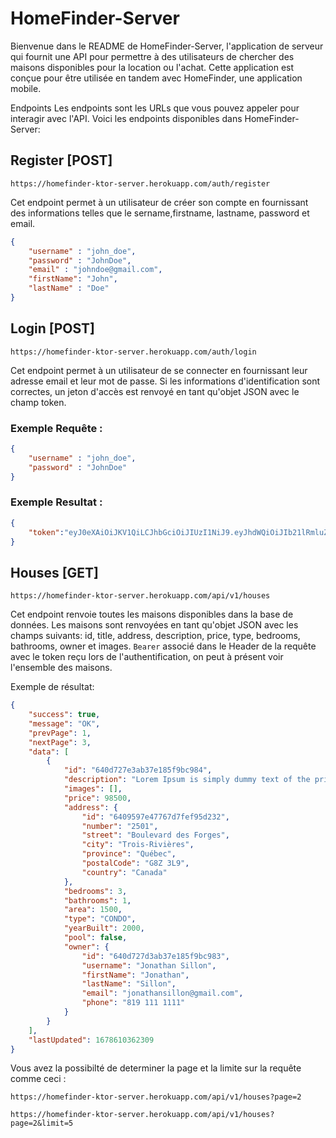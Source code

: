# HomeFinder-Server
Bienvenue dans le README de HomeFinder-Server, l'application de serveur qui fournit une API pour permettre à des utilisateurs de chercher des maisons disponibles pour la location ou l'achat. Cette application est conçue pour être utilisée en tandem avec HomeFinder, une application mobile.

Endpoints
Les endpoints sont les URLs que vous pouvez appeler pour interagir avec l'API. Voici les endpoints disponibles dans HomeFinder-Server:

## Register [POST]
```shell
https://homefinder-ktor-server.herokuapp.com/auth/register
```
Cet endpoint permet à un utilisateur de créer son compte en fournissant des informations telles que le sername,firstname, lastname, password et email.
```json
{
    "username" : "john_doe",
    "password" : "JohnDoe",
    "email" : "johndoe@gmail.com",
    "firstName": "John",
    "lastName" : "Doe"
}
```

## Login [POST]
```shell 
https://homefinder-ktor-server.herokuapp.com/auth/login
```
Cet endpoint permet à un utilisateur de se connecter en fournissant leur adresse email et leur mot de passe. Si les informations d'identification sont correctes, un jeton d'accès est renvoyé en tant qu'objet JSON avec le champ token.
### Exemple Requête :
```json
{
    "username" : "john_doe",
    "password" : "JohnDoe"
}
```
### Exemple Resultat :
```json 
{
    "token":"eyJ0eXAiOiJKV1QiLCJhbGciOiJIUzI1NiJ9.eyJhdWQiOiJIb21lRmluZGVyQXVkaWVuY2UiLCJyb2xlIjoiVVNFUiIsImlzcyI6Imh0dHA6Ly8wLjAuMC4wOjgwODAiLCJleHAiOjE2Nzg2MTIxNjEsInVzZXJJZCI6IjY0MDQ2OThjNWVlNzc5MDI1Njg3NjMwZCJ9.y7iUfkLgldDAl3sYHwpSqmUn2RNsNQIVFmtSx-bguhk"
}
```

## Houses [GET]
```shell 
https://homefinder-ktor-server.herokuapp.com/api/v1/houses
```
Cet endpoint renvoie toutes les maisons disponibles dans la base de données. Les maisons sont renvoyées en tant qu'objet JSON avec les champs suivants: id, title, address, description, price, type, bedrooms, bathrooms, owner et images.
`Bearer` associé dans le Header de la requête avec le token reçu lors de l'authentification, on peut à présent voir l'ensemble des maisons.

Exemple de résultat:
```json
{
	"success": true,
	"message": "OK",
	"prevPage": 1,
	"nextPage": 3,
	"data": [
		{
			"id": "640d727e3ab37e185f9bc984",
			"description": "Lorem Ipsum is simply dummy text of the printing and typesetting industry",
			"images": [],
			"price": 98500,
			"address": {
				"id": "6409597e47767d7fef95d232",
				"number": "2501",
				"street": "Boulevard des Forges",
				"city": "Trois-Rivières",
				"province": "Québec",
				"postalCode": "G8Z 3L9",
				"country": "Canada"
			},
			"bedrooms": 3,
			"bathrooms": 1,
			"area": 1500,
			"type": "CONDO",
			"yearBuilt": 2000,
			"pool": false,
			"owner": {
				"id": "640d727d3ab37e185f9bc983",
				"username": "Jonathan Sillon",
				"firstName": "Jonathan",
				"lastName": "Sillon",
				"email": "jonathansillon@gmail.com",
				"phone": "819 111 1111"
			}
		}
	],
	"lastUpdated": 1678610362309
}
```

Vous avez la possibilté de determiner la page et la limite sur la requête comme ceci : 
```shell 
https://homefinder-ktor-server.herokuapp.com/api/v1/houses?page=2
```

```shell 
https://homefinder-ktor-server.herokuapp.com/api/v1/houses?page=2&limit=5
```
